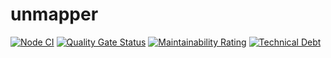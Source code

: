 
# unmapper

[![Node CI](https://github.com/peterekepeter/unmapper/actions/workflows/nodejs.yml/badge.svg)](https://github.com/peterekepeter/unmapper/actions/workflows/nodejs.yml)
[![Quality Gate Status](https://sonarcloud.io/api/project_badges/measure?project=peterekepeter_unmapper&metric=alert_status)](https://sonarcloud.io/dashboard?id=peterekepeter_unmapper)
[![Maintainability Rating](https://sonarcloud.io/api/project_badges/measure?project=peterekepeter_unmapper&metric=sqale_rating)](https://sonarcloud.io/dashboard?id=peterekepeter_unmapper)
[![Technical Debt](https://sonarcloud.io/api/project_badges/measure?project=peterekepeter_unmapper&metric=sqale_index)](https://sonarcloud.io/dashboard?id=peterekepeter_unmapper)